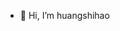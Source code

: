 - 👋 Hi, I’m huangshihao


<!---
hshhh/hshhh is a ✨ special ✨ repository because its `README.md` (this file) appears on your GitHub profile.
You can click the Preview link to take a look at your changes.
--->
